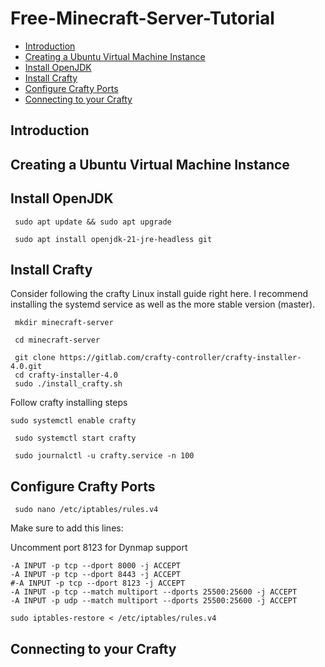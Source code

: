 # Free-Minecraft-Server-Tutorial

- [Introduction](#introduction)
- [Creating a Ubuntu Virtual Machine Instance](#creating-a-ubuntu-virtual-machine-instance)
- [Install OpenJDK](#install-openjdk)
- [Install Crafty](#install-crafty)
- [Configure Crafty Ports](#configure-crafty-ports)
- [Connecting to your Crafty](#connecting-to-your-crafty)


## Introduction


## Creating a Ubuntu Virtual Machine Instance


## Install OpenJDK

```
 sudo apt update && sudo apt upgrade
```
```
 sudo apt install openjdk-21-jre-headless git
```

## Install Crafty

Consider following the crafty Linux install guide right here.
I recommend installing the systemd service as well as the more stable version (master).

```
 mkdir minecraft-server
```
```
 cd minecraft-server
```

```
 git clone https://gitlab.com/crafty-controller/crafty-installer-4.0.git
 cd crafty-installer-4.0
 sudo ./install_crafty.sh

```

Follow crafty installing steps

```
sudo systemctl enable crafty
```

```
 sudo systemctl start crafty
```

```
 sudo journalctl -u crafty.service -n 100
```

## Configure Crafty Ports

```
 sudo nano /etc/iptables/rules.v4
```


Make sure to add this lines:

Uncomment port 8123 for Dynmap support

```
-A INPUT -p tcp --dport 8000 -j ACCEPT
-A INPUT -p tcp --dport 8443 -j ACCEPT
#-A INPUT -p tcp --dport 8123 -j ACCEPT
-A INPUT -p tcp --match multiport --dports 25500:25600 -j ACCEPT
-A INPUT -p udp --match multiport --dports 25500:25600 -j ACCEPT
```

```
sudo iptables-restore < /etc/iptables/rules.v4
```

## Connecting to your Crafty


